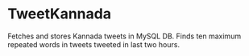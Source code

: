 # TweetKannada

Fetches and stores Kannada tweets in MySQL DB. Finds ten maximum repeated words in tweets tweeted in last two hours. 
